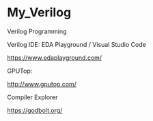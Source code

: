 # My_Verilog
Verilog Programming

Verilog IDE: EDA Playground / Visual Studio Code

https://www.edaplayground.com/


GPUTop:

http://www.gputop.com/


Compiler Explorer

https://godbolt.org/

